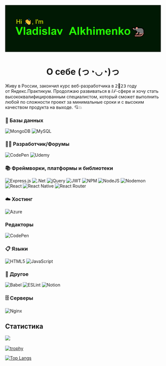 <img src="/header.png" alt="banner about me">
<h1 align="center">О себе (っ◔◡◔)っ</h1>

<p>Живу в&nbsp;России, закончил курс веб-разработчика в&nbsp;𝟤🍩𝟤𝟥 году от&nbsp;Яндекс.Практикум. Продолжаю развиваться в 𝐼𝒯-сфере и&nbsp;хочу стать высококвалифицированным специалистом, который сможет выполнить любой по&nbsp;сложности проект за&nbsp;минимальные сроки и&nbsp;с&nbsp;высоким качеством продукта на&nbsp;выходе. 💘💥 </p>

<h3>💾 Базы данных</h3>

![MongoDB](https://img.shields.io/badge/MongoDB-%234ea94b.svg?style=for-the-badge&logo=mongodb&logoColor=white)
![MySQL](https://img.shields.io/badge/mysql-%2300f.svg?style=for-the-badge&logo=mysql&logoColor=white)

<h3>🧑‍💻 Разработчик/Форумы</h3>

![CodePen](https://img.shields.io/badge/Codepen-000000?style=for-the-badge&logo=codepen&logoColor=white)
![Udemy](https://img.shields.io/badge/Udemy-A435F0?style=for-the-badge&logo=Udemy&logoColor=white)

<h3>📚 Фреймворки, платформы и библиотеки</h3>

![Express.js](https://img.shields.io/badge/express.js-%23404d59.svg?style=for-the-badge&logo=express&logoColor=%2361DAFB)
![.Net](https://img.shields.io/badge/.NET-5C2D91?style=for-the-badge&logo=.net&logoColor=white)
![jQuery](https://img.shields.io/badge/jquery-%230769AD.svg?style=for-the-badge&logo=jquery&logoColor=white)
![JWT](https://img.shields.io/badge/JWT-black?style=for-the-badge&logo=JSON%20web%20tokens)
![NPM](https://img.shields.io/badge/NPM-%23CB3837.svg?style=for-the-badge&logo=npm&logoColor=white)
![NodeJS](https://img.shields.io/badge/node.js-6DA55F?style=for-the-badge&logo=node.js&logoColor=white)
![Nodemon](https://img.shields.io/badge/NODEMON-%23323330.svg?style=for-the-badge&logo=nodemon&logoColor=%BBDEAD)
![React](https://img.shields.io/badge/react-%2320232a.svg?style=for-the-badge&logo=react&logoColor=%2361DAFB)
![React Native](https://img.shields.io/badge/react_native-%2320232a.svg?style=for-the-badge&logo=react&logoColor=%2361DAFB)
![React Router](https://img.shields.io/badge/React_Router-CA4245?style=for-the-badge&logo=react-router&logoColor=white)

<h3>☁️ Хостинг</h3>

![Azure](https://img.shields.io/badge/azure-%230072C6.svg?style=for-the-badge&logo=microsoftazure&logoColor=white)

<h3>Редакторы</h3>

![CodePen](https://img.shields.io/badge/CodePen-white?style=for-the-badge&logo=codepen&logoColor=black)

<h3>📋 Языки</h3>

![HTML5](https://img.shields.io/badge/html5-%23E34F26.svg?style=for-the-badge&logo=html5&logoColor=white)
![JavaScript](https://img.shields.io/badge/javascript-%23323330.svg?style=for-the-badge&logo=javascript&logoColor=%23F7DF1E)

<h3>🥅 Другое</h3>

![Babel](https://img.shields.io/badge/Babel-F9DC3e?style=for-the-badge&logo=babel&logoColor=black)
![ESLint](https://img.shields.io/badge/ESLint-4B3263?style=for-the-badge&logo=eslint&logoColor=white)
![Notion](https://img.shields.io/badge/Notion-%23000000.svg?style=for-the-badge&logo=notion&logoColor=white)

<h3>🗄️ Серверы</h3>

![Nginx](https://img.shields.io/badge/nginx-%23009639.svg?style=for-the-badge&logo=nginx&logoColor=white)

<h2>Статистика</h2>

![](https://komarev.com/ghpvc/?username=Polar-Bear777)

[![trophy](https://github-profile-trophy.vercel.app/?username=Polar-Bear777)](https://github.com/ryo-ma/github-profile-trophy)

[![Top Langs](https://github-readme-stats.vercel.app/api/top-langs/?username=Polar-Bear777&layout=compact)](https://github.com/anuraghazra/github-readme-stats)
